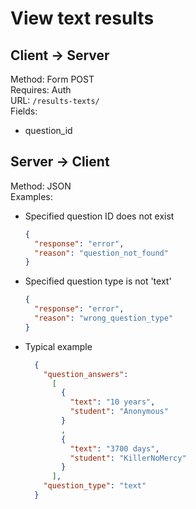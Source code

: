 # View text results

## Client -> Server
Method: Form POST  
Requires: Auth  
URL: `/results-texts/`  
Fields:  
* question_id

## Server -> Client
Method: JSON  
Examples:  
* Specified question ID does not exist

  ```json
  {
    "response": "error",
    "reason": "question_not_found"
  }
  ```

* Specified question type is not 'text'

  ```json
  {
    "response": "error",
    "reason": "wrong_question_type"
  }
  ```

* Typical example

  ```json
    {
      "question_answers":
        [
          {
            "text": "10 years",
            "student": "Anonymous"
          }
          ,
          {
            "text": "3700 days",
            "student": "KillerNoMercy"
          }
        ],
      "question_type": "text"
    }
  ```

